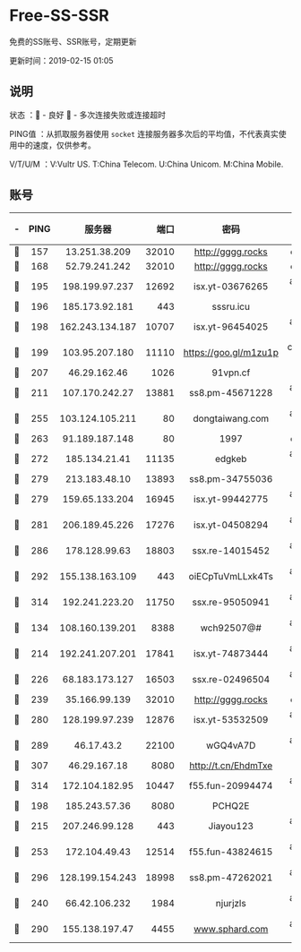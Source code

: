 # Free-SS-SSR

免费的SS账号、SSR账号，定期更新

更新时间：2019-02-15 01:05

## 说明

状态     ：🙂 - 良好 🙁 - 多次连接失败或连接超时

PING值   ：从抓取服务器使用 `socket` 连接服务器多次后的平均值，不代表真实使用中的速度，仅供参考。

V/T/U/M  ：V:Vultr US. T:China Telecom. U:China Unicom. M:China Mobile.

## 账号

|-|PING|服务器|端口|密码|加密方式|区域|V/T/U/M|
|:----:|:----:|:-----:|-----:|:----:|:----:|:----:|:----:|
|🙂|157|13.251.38.209|32010|http://gggg.rocks|chacha20|SG|10↑/10↑/10↑/10↑|
|🙂|168|52.79.241.242|32010|http://gggg.rocks|chacha20|KR|9↑/10↑/10↑/10↑|
|🙂|195|198.199.97.237|12692|isx.yt-03676265|aes-256-cfb|US|9↑/9↑/9↑/9↑|
|🙂|196|185.173.92.181|443|sssru.icu|rc4-md5|RU|10↑/10↑/10↑/10↑|
|🙂|198|162.243.134.187|10707|isx.yt-96454025|aes-256-cfb|US|9↑/9↑/9↑/9↑|
|🙂|199|103.95.207.180|11110|https://goo.gl/m1zu1p|chacha20-ietf|US|9↑/10↑/9↑/10↑|
|🙂|207|46.29.162.46|1026|91vpn.cf|rc4-md5|RU|9↑/8↑/9↑/10↑|
|🙂|211|107.170.242.27|13881|ss8.pm-45671228|aes-256-cfb|US|10↑/10↑/10↑/10↑|
|🙂|255|103.124.105.211|80|dongtaiwang.com|aes-256-cfb|US|10↑/10↑/10↑/10↑|
|🙂|263|91.189.187.148|80|1997|chacha20|US|9↑/9↑/9↑/9↑|
|🙂|272|185.134.21.41|11135|edgkeb|aes-256-cfb|GB|10↑/10↑/10↑/10↑|
|🙂|279|213.183.48.10|13893|ss8.pm-34755036|rc4-md5|RU|10↑/10↑/10↑/10↑|
|🙂|279|159.65.133.204|16945|isx.yt-99442775|aes-256-cfb|SG|9↑/9↑/9↑/9↑|
|🙂|281|206.189.45.226|17276|isx.yt-04508294|aes-256-cfb|SG|9↑/9↑/9↑/9↑|
|🙂|286|178.128.99.63|18803|ssx.re-14015452|aes-256-cfb|SG|8↑/8↑/8↑/8↑|
|🙂|292|155.138.163.109|443|oiECpTuVmLLxk4Ts|aes-256-cfb|US|8↑/10↑/10↑/10↑|
|🙂|314|192.241.223.20|11750|ssx.re-95050941|aes-256-cfb|US|8↑/8↑/8↑/8↑|
|🙂|134|108.160.139.201|8388|wch92507@#|aes-256-cfb|JP|9↑/10↑/10↑/10↑|
|🙂|214|192.241.207.201|17841|isx.yt-74873444|aes-256-cfb|US|9↑/9↑/9↑/9↑|
|🙂|226|68.183.173.127|16503|ssx.re-02496504|aes-256-cfb|US|8↑/8↑/8↑/8↑|
|🙂|239|35.166.99.139|32010|http://gggg.rocks|chacha20|US|8↑/9↑/8↑/8↑|
|🙂|280|128.199.97.239|12876|isx.yt-53532509|aes-256-cfb|SG|9↑/9↑/9↑/9↑|
|🙂|289|46.17.43.2|22100|wGQ4vA7D|aes-256-gcm|RU|8↓/10↑/10↑/10↑|
|🙂|307|46.29.167.18|8080|http://t.cn/EhdmTxe|rc4-md5|RU|10↑/10↑/10↑/10↑|
|🙂|314|172.104.182.95|10447|f55.fun-20994474|aes-256-cfb|SG|10↑/10↑/10↑/10↑|
|🙂|198|185.243.57.36|8080|PCHQ2E|rc4-md5|US|9↑/10↑/10↑/10↑|
|🙂|215|207.246.99.128|443|Jiayou123|aes-256-cfb|US|9↑/10↑/10↑/10↑|
|🙂|253|172.104.49.43|12514|f55.fun-43824615|aes-256-cfb|SG|8↑/8↑/8↑/8↑|
|🙂|296|128.199.154.243|18998|ss8.pm-47262021|aes-256-cfb|SG|10↑/10↑/10↑/10↑|
|🙁|240|66.42.106.232|1984|njurjzls|aes-256-cfb|US|10↑/10↑/10↑/10↑|
|🙁|290|155.138.197.47|4455|www.sphard.com|aes-256-cfb|US|10↑/10↑/10↑/10↑|
